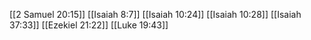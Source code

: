 [[2 Samuel 20:15]]
[[Isaiah 8:7]]
[[Isaiah 10:24]]
[[Isaiah 10:28]]
[[Isaiah 37:33]]
[[Ezekiel 21:22]]
[[Luke 19:43]]
